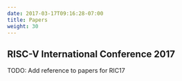 ```yaml
---
date: 2017-03-17T09:16:28-07:00
title: Papers
weight: 30
---
```


## RISC-V International Conference 2017

TODO: Add reference to papers for RIC17
